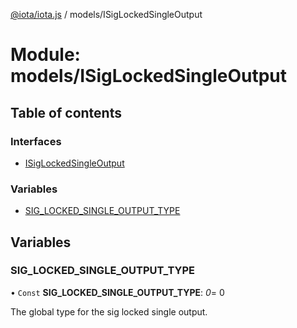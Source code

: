 [@iota/iota.js](../README.md) / models/ISigLockedSingleOutput

# Module: models/ISigLockedSingleOutput

## Table of contents

### Interfaces

- [ISigLockedSingleOutput](../interfaces/models/isiglockedsingleoutput.isiglockedsingleoutput.md)

### Variables

- [SIG\_LOCKED\_SINGLE\_OUTPUT\_TYPE](models_isiglockedsingleoutput.md#sig_locked_single_output_type)

## Variables

### SIG\_LOCKED\_SINGLE\_OUTPUT\_TYPE

• `Const` **SIG\_LOCKED\_SINGLE\_OUTPUT\_TYPE**: *0*= 0

The global type for the sig locked single output.
